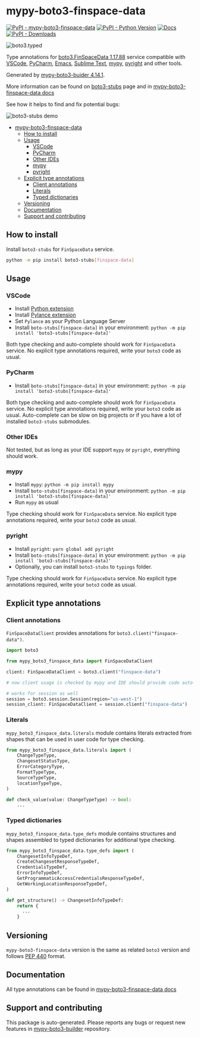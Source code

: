 # mypy-boto3-finspace-data<a id="mypy-boto3-finspace-data"></a>

[![PyPI - mypy-boto3-finspace-data](https://img.shields.io/pypi/v/mypy-boto3-finspace-data.svg?color=blue)](https://pypi.org/project/mypy-boto3-finspace-data)
[![PyPI - Python Version](https://img.shields.io/pypi/pyversions/mypy-boto3-finspace-data.svg?color=blue)](https://pypi.org/project/mypy-boto3-finspace-data)
[![Docs](https://img.shields.io/readthedocs/mypy-boto3-builder.svg?color=blue)](https://mypy-boto3-builder.readthedocs.io/)
[![PyPI - Downloads](https://img.shields.io/pypi/dw/mypy-boto3-finspace-data?color=blue)](https://pypistats.org/packages/mypy-boto3-finspace-data)

![boto3.typed](https://github.com/vemel/mypy_boto3_builder/raw/master/logo.png)

Type annotations for
[boto3.FinSpaceData 1.17.88](https://boto3.amazonaws.com/v1/documentation/api/1.17.88/reference/services/finspace-data.html#FinSpaceData)
service compatible with [VSCode](https://code.visualstudio.com/),
[PyCharm](https://www.jetbrains.com/pycharm/),
[Emacs](https://www.gnu.org/software/emacs/),
[Sublime Text](https://www.sublimetext.com/),
[mypy](https://github.com/python/mypy),
[pyright](https://github.com/microsoft/pyright) and other tools.

Generated by
[mypy-boto3-buider 4.14.1](https://github.com/vemel/mypy_boto3_builder).

More information can be found on
[boto3-stubs](https://pypi.org/project/boto3-stubs/) page and in
[mypy-boto3-finspace-data docs](https://vemel.github.io/boto3_stubs_docs/mypy_boto3_finspace_data/)

See how it helps to find and fix potential bugs:

![boto3-stubs demo](https://github.com/vemel/mypy_boto3_builder/raw/master/demo.gif)

- [mypy-boto3-finspace-data](#mypy-boto3-finspace-data)
  - [How to install](#how-to-install)
  - [Usage](#usage)
    - [VSCode](#vscode)
    - [PyCharm](#pycharm)
    - [Other IDEs](#other-ides)
    - [mypy](#mypy)
    - [pyright](#pyright)
  - [Explicit type annotations](#explicit-type-annotations)
    - [Client annotations](#client-annotations)
    - [Literals](#literals)
    - [Typed dictionaries](#typed-dictionaries)
  - [Versioning](#versioning)
  - [Documentation](#documentation)
  - [Support and contributing](#support-and-contributing)

## How to install<a id="how-to-install"></a>

Install `boto3-stubs` for `FinSpaceData` service.

```bash
python -m pip install boto3-stubs[finspace-data]
```

## Usage<a id="usage"></a>

### VSCode<a id="vscode"></a>

- Install
  [Python extension](https://marketplace.visualstudio.com/items?itemName=ms-python.python)
- Install
  [Pylance extension](https://marketplace.visualstudio.com/items?itemName=ms-python.vscode-pylance)
- Set `Pylance` as your Python Language Server
- Install `boto-stubs[finspace-data]` in your environment:
  `python -m pip install 'boto3-stubs[finspace-data]'`

Both type checking and auto-complete should work for `FinSpaceData` service. No
explicit type annotations required, write your `boto3` code as usual.

### PyCharm<a id="pycharm"></a>

- Install `boto-stubs[finspace-data]` in your environment:
  `python -m pip install 'boto3-stubs[finspace-data]'`

Both type checking and auto-complete should work for `FinSpaceData` service. No
explicit type annotations required, write your `boto3` code as usual.
Auto-complete can be slow on big projects or if you have a lot of installed
`boto3-stubs` submodules.

### Other IDEs<a id="other-ides"></a>

Not tested, but as long as your IDE support `mypy` or `pyright`, everything
should work.

### mypy<a id="mypy"></a>

- Install `mypy`: `python -m pip install mypy`
- Install `boto-stubs[finspace-data]` in your environment:
  `python -m pip install 'boto3-stubs[finspace-data]'`
- Run `mypy` as usual

Type checking should work for `FinSpaceData` service. No explicit type
annotations required, write your `boto3` code as usual.

### pyright<a id="pyright"></a>

- Install `pyright`: `yarn global add pyright`
- Install `boto-stubs[finspace-data]` in your environment:
  `python -m pip install 'boto3-stubs[finspace-data]'`
- Optionally, you can install `boto3-stubs` to `typings` folder.

Type checking should work for `FinSpaceData` service. No explicit type
annotations required, write your `boto3` code as usual.

## Explicit type annotations<a id="explicit-type-annotations"></a>

### Client annotations<a id="client-annotations"></a>

`FinSpaceDataClient` provides annotations for `boto3.client("finspace-data")`.

```python
import boto3

from mypy_boto3_finspace_data import FinSpaceDataClient

client: FinSpaceDataClient = boto3.client("finspace-data")

# now client usage is checked by mypy and IDE should provide code auto-complete

# works for session as well
session = boto3.session.Session(region="us-west-1")
session_client: FinSpaceDataClient = session.client("finspace-data")
```

### Literals<a id="literals"></a>

`mypy_boto3_finspace_data.literals` module contains literals extracted from
shapes that can be used in user code for type checking.

```python
from mypy_boto3_finspace_data.literals import (
    ChangeTypeType,
    ChangesetStatusType,
    ErrorCategoryType,
    FormatTypeType,
    SourceTypeType,
    locationTypeType,
)

def check_value(value: ChangeTypeType) -> bool:
    ...
```

### Typed dictionaries<a id="typed-dictionaries"></a>

`mypy_boto3_finspace_data.type_defs` module contains structures and shapes
assembled to typed dictionaries for additional type checking.

```python
from mypy_boto3_finspace_data.type_defs import (
    ChangesetInfoTypeDef,
    CreateChangesetResponseTypeDef,
    CredentialsTypeDef,
    ErrorInfoTypeDef,
    GetProgrammaticAccessCredentialsResponseTypeDef,
    GetWorkingLocationResponseTypeDef,
)

def get_structure() -> ChangesetInfoTypeDef:
    return {
      ...
    }
```

## Versioning<a id="versioning"></a>

`mypy-boto3-finspace-data` version is the same as related `boto3` version and
follows [PEP 440](https://www.python.org/dev/peps/pep-0440/) format.

## Documentation<a id="documentation"></a>

All type annotations can be found in
[mypy-boto3-finspace-data docs](https://vemel.github.io/boto3_stubs_docs/mypy_boto3_finspace_data/)

## Support and contributing<a id="support-and-contributing"></a>

This package is auto-generated. Please reports any bugs or request new features
in [mypy-boto3-builder](https://github.com/vemel/mypy_boto3_builder/issues/)
repository.
